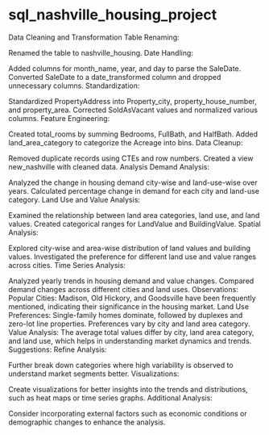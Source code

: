 # sql_nashville_housing_project
Data Cleaning and Transformation
Table Renaming:

Renamed the table to nashville_housing.
Date Handling:

Added columns for month_name, year, and day to parse the SaleDate.
Converted SaleDate to a date_transformed column and dropped unnecessary columns.
Standardization:

Standardized PropertyAddress into Property_city, property_house_number, and property_area.
Corrected SoldAsVacant values and normalized various columns.
Feature Engineering:

Created total_rooms by summing Bedrooms, FullBath, and HalfBath.
Added land_area_category to categorize the Acreage into bins.
Data Cleanup:

Removed duplicate records using CTEs and row numbers.
Created a view new_nashville with cleaned data.
Analysis
Demand Analysis:

Analyzed the change in housing demand city-wise and land-use-wise over years.
Calculated percentage change in demand for each city and land-use category.
Land Use and Value Analysis:

Examined the relationship between land area categories, land use, and land values.
Created categorical ranges for LandValue and BuildingValue.
Spatial Analysis:

Explored city-wise and area-wise distribution of land values and building values.
Investigated the preference for different land use and value ranges across cities.
Time Series Analysis:

Analyzed yearly trends in housing demand and value changes.
Compared demand changes across different cities and land uses.
Observations:
Popular Cities: Madison, Old Hickory, and Goodsville have been frequently mentioned, indicating their significance in the housing market.
Land Use Preferences: Single-family homes dominate, followed by duplexes and zero-lot line properties. Preferences vary by city and land area category.
Value Analysis: The average total values differ by city, land area category, and land use, which helps in understanding market dynamics and trends.
Suggestions:
Refine Analysis:

Further break down categories where high variability is observed to understand market segments better.
Visualizations:

Create visualizations for better insights into the trends and distributions, such as heat maps or time series graphs.
Additional Analysis:

Consider incorporating external factors such as economic conditions or demographic changes to enhance the analysis.
